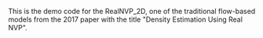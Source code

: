 This is the demo code for the RealNVP_2D, one of the traditional flow-based models from the 2017 paper with the title "Density Estimation Using Real NVP".
